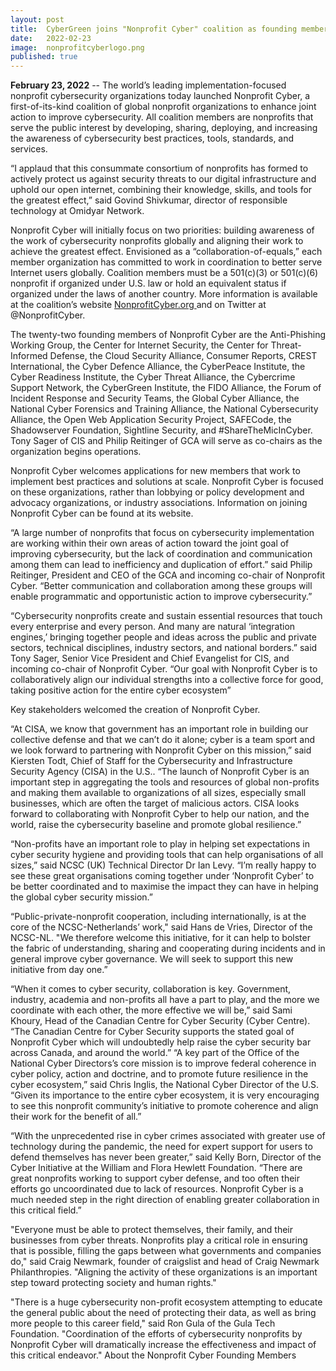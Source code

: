 ```yaml
---
layout: post
title:  CyberGreen joins "Nonprofit Cyber" coalition as founding member
date:   2022-02-23
image:  nonprofitcyberlogo.png
published: true  
---
```


<b>February 23, 2022</b> -- The world’s leading implementation-focused nonprofit cybersecurity organizations today launched Nonprofit Cyber, a first-of-its-kind coalition of global nonprofit organizations to enhance joint action to improve cybersecurity. All coalition members are nonprofits that serve the public interest by developing, sharing, deploying, and increasing the awareness of cybersecurity best practices, tools, standards, and services.
 
“I applaud that this consummate consortium of nonprofits has formed to actively protect us against security threats to our digital infrastructure and uphold our open internet, combining their knowledge, skills, and tools for the greatest effect,” said Govind Shivkumar, director of responsible technology at Omidyar Network.
 
Nonprofit Cyber will initially focus on two priorities: building awareness of the work of cybersecurity nonprofits globally and aligning their work to achieve the greatest effect. Envisioned as a “collaboration-of-equals,” each member organization has committed to work in coordination to better serve Internet users globally. Coalition members must be a 501(c)(3) or 501(c)(6) nonprofit if organized under U.S. law or hold an equivalent status if organized under the laws of another country. More information is available at the coalition’s website <a href="https://www.nonprofitcyber.org" target="_blank"> NonprofitCyber.org </a> and on Twitter at @NonprofitCyber.

The twenty-two founding members of Nonprofit Cyber are the Anti-Phishing Working Group, the Center for Internet Security, the Center for Threat-Informed Defense, the Cloud Security Alliance, Consumer Reports, CREST International, the Cyber Defence Alliance, the CyberPeace Institute, the Cyber Readiness Institute, the Cyber Threat Alliance, the Cybercrime Support Network, the CyberGreen Institute, the FIDO Alliance, the Forum of Incident Response and Security Teams, the Global Cyber Alliance, the National Cyber Forensics and Training Alliance, the National Cybersecurity Alliance, the Open Web Application Security Project, SAFECode, the Shadowserver Foundation, Sightline Security, and #ShareTheMicInCyber. Tony Sager of CIS and Philip Reitinger of GCA will serve as co-chairs as the organization begins operations.

Nonprofit Cyber welcomes applications for new members that work to implement best practices and solutions at scale. Nonprofit Cyber is focused on these organizations, rather than lobbying or policy development and advocacy organizations, or industry associations. Information on joining Nonprofit Cyber can be found at its website.

“A large number of nonprofits that focus on cybersecurity implementation are working within their own areas of action toward the joint goal of improving cybersecurity, but the lack of coordination and communication among them can lead to inefficiency and duplication of effort.” said Philip Reitinger, President and CEO of the GCA and incoming co-chair of Nonprofit Cyber. “Better communication and collaboration among these groups will enable programmatic and opportunistic action to improve cybersecurity.”

“Cybersecurity nonprofits create and sustain essential resources that touch every enterprise and every person. And many are natural ‘integration engines,’ bringing together people and ideas across the public and private sectors, technical disciplines, industry sectors, and national borders.” said Tony Sager, Senior Vice President and Chief Evangelist for CIS, and incoming co-chair of Nonprofit Cyber. “Our goal with Nonprofit Cyber is to collaboratively align our individual strengths into a collective force for good, taking positive action for the entire cyber ecosystem”

Key stakeholders welcomed the creation of Nonprofit Cyber.

“At CISA, we know that government has an important role in building our collective defense and that we can’t do it alone; cyber is a team sport and we look forward to partnering with Nonprofit Cyber on this mission,” said Kiersten Todt, Chief of Staff for the Cybersecurity and Infrastructure Security Agency (CISA) in the U.S.. “The launch of Nonprofit Cyber is an important step in aggregating the tools and resources of global non-profits and making them available to organizations of all sizes, especially small businesses, which are often the target of malicious actors. CISA looks forward to collaborating with Nonprofit Cyber to help our nation, and the world, raise the cybersecurity baseline and promote global resilience.”

“Non-profits have an important role to play in helping set expectations in cyber security hygiene and providing tools that can help organisations of all sizes,” said NCSC (UK) Technical Director Dr Ian Levy. “I’m really happy to see these great organisations coming together under ‘Nonprofit Cyber’ to be better coordinated and to maximise the impact they can have in helping the global cyber security mission.”

“Public-private-nonprofit cooperation, including internationally, is at the core of the NCSC-Netherlands’ work," said Hans de Vries, Director of the NCSC-NL. "We therefore welcome this initiative, for it can help to bolster the fabric of understanding, sharing and cooperating during incidents and in general improve cyber governance. We will seek to support this new initiative from day one.”

“When it comes to cyber security, collaboration is key. Government, industry, academia and non-profits all have a part to play, and the more we coordinate with each other, the more effective we will be,” said Sami Khoury, Head of the Canadian Centre for Cyber Security (Cyber Centre). “The Canadian Centre for Cyber Security supports the stated goal of Nonprofit Cyber which will undoubtedly help raise the cyber security bar across Canada, and around the world.”
“A key part of the Office of the National Cyber Directors’s core mission is to improve federal coherence in cyber policy, action and doctrine, and to promote future resilience in the cyber ecosystem,” said Chris Inglis, the National Cyber Director of the U.S. “Given its importance to the entire cyber ecosystem, it is very encouraging to see this nonprofit community’s initiative to promote coherence and align their work for the benefit of all.”

 “With the unprecedented rise in cyber crimes associated with greater use of technology during the pandemic, the need for expert support for users to defend themselves has never been greater,” said Kelly Born, Director of the Cyber Initiative at the William and Flora Hewlett Foundation. “There are great nonprofits working to support cyber defense, and too often their efforts go uncoordinated due to lack of resources. Nonprofit Cyber is a much needed step in the right direction of enabling greater collaboration in this critical field.”
 
"Everyone must be able to protect themselves, their family, and their businesses from cyber threats. Nonprofits play a critical role in ensuring that is possible, filling the gaps between what governments and companies do," said Craig Newmark, founder of craigslist and head of Craig Newmark Philanthropies. "Aligning the activity of these organizations is an important step toward protecting society and human rights."

"There is a huge cybersecurity non-profit ecosystem attempting to educate the general public about the need of protecting their data, as well as bring more people to this career field," said Ron Gula of the Gula Tech Foundation. "Coordination of the efforts of cybersecurity nonprofits by Nonprofit Cyber will dramatically increase the effectiveness and impact of this critical endeavor."
About the Nonprofit Cyber Founding Members


